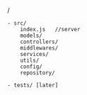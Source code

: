 /
    <!-- - index.js
    - models/
    - controllers/ -->

<!-- Role based (all models in one folder, all controllers in one folder) -->
    - src/
        index.js   //server
        models/
        controllers/
        middlewares/
        services/
        utils/
        config/
        repository/
        
    - tests/ [later]

 <!--// Role based
        - flights
        / models
        / controller
        - search
        / models
        / controller
  -->